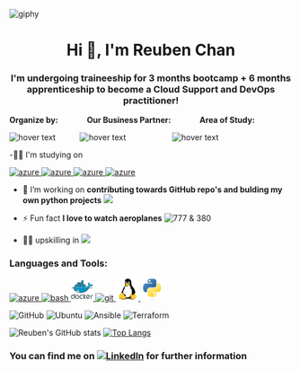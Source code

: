 ![giphy](https://user-images.githubusercontent.com/81150223/117401675-99016680-af37-11eb-8215-a5707d8a122e.gif)

<h1 align="center">Hi 👋, I'm Reuben Chan</h1>
<h3 align="center">I'm undergoing traineeship for 3 months bootcamp + 6 months apprenticeship to become a Cloud Support and DevOps practitioner!</h3>

**Organize by:** &nbsp; &nbsp; &nbsp; &nbsp; &nbsp; &nbsp; **Our Business Partner:**  &nbsp; &nbsp; &nbsp; &nbsp; &nbsp; &nbsp; **Area of Study:**

<img src="https://user-images.githubusercontent.com/81150223/117519640-f3053900-afd6-11eb-8a2d-71c4eb849e23.jpg" width="110" title="hover text"> &nbsp; &nbsp; &nbsp; &nbsp; &nbsp; <img src="https://user-images.githubusercontent.com/81150223/117519854-095fc480-afd8-11eb-97e9-6239346a31f7.png" width="110" title="hover text"> &nbsp; &nbsp; &nbsp; &nbsp; &nbsp; &nbsp; &nbsp; &nbsp; &nbsp; &nbsp; <img src="https://user-images.githubusercontent.com/81150223/117520107-36f93d80-afd9-11eb-908c-89ca42248f65.png" width="110" title="hover text"> 

-👨‍🎓 I'm studying on 
<p align="left"> <a href="https://acloudguru.com/" target="_blank"> <img src="https://user-images.githubusercontent.com/81150223/117520314-2e553700-afda-11eb-8641-7e3d6e0efe80.png" alt="azure" width="70" height="70"/> </a> <a href="https://www.w3schools.com/" target="_blank"> <img src="https://user-images.githubusercontent.com/81150223/117520440-c521f380-afda-11eb-94a6-b09013f2c4be.png" alt="azure" width="70" height="70"/> </a>  <a href="https://docs.microsoft.com/en-us/learn/" target="_blank"> <img src="https://user-images.githubusercontent.com/81150223/117520638-b7b93900-afdb-11eb-88b4-1b1d5fc58b09.png" alt="azure" width="100" height="70"/> </a> <a href="https://www.udemy.com/" target="_blank"> <img src="https://user-images.githubusercontent.com/81150223/117520699-31e9bd80-afdc-11eb-83c2-f6f8015ee3c9.png" alt="azure" width="100" height="70"/> </a>





- 🔭 I’m working on **contributing towards GitHub repo's and bulding my own python projects** <img src="https://img.shields.io/static/v1?label=GITHUB&message=PYTHON&color=blueviolet">
   
- ⚡ Fun fact **I love to watch aeroplanes** <img src="https://img.shields.io/badge/777%20-380-blue.svg" alt="777 & 380">


- 👩‍💻 upskilling in <img src="https://img.shields.io/badge/refer to-image below-yellowgreen.svg">
<h3 align="left">Languages and Tools:</h3>
<p align="left"> <a href="https://azure.microsoft.com/en-in/" target="_blank"> <img src="https://www.vectorlogo.zone/logos/microsoft_azure/microsoft_azure-icon.svg" alt="azure" width="40" height="40"/> </a> <a href="https://www.gnu.org/software/bash/" target="_blank"> <img src="https://www.vectorlogo.zone/logos/gnu_bash/gnu_bash-icon.svg" alt="bash" width="40" height="40"/> </a> <a href="https://www.docker.com/" target="_blank"> <img src="https://raw.githubusercontent.com/devicons/devicon/master/icons/docker/docker-original-wordmark.svg" alt="docker" width="40" height="40"/> </a> <a href="https://git-scm.com/" target="_blank"> <img src="https://www.vectorlogo.zone/logos/git-scm/git-scm-icon.svg" alt="git" width="40" height="40"/> </a> <a href="https://www.linux.org/" target="_blank"> <img src="https://raw.githubusercontent.com/devicons/devicon/master/icons/linux/linux-original.svg" alt="linux" width="40" height="40"/> </a> <a href="https://www.python.org" target="_blank"> <img src="https://raw.githubusercontent.com/devicons/devicon/master/icons/python/python-original.svg" alt="python" width="40" height="40"/> </a> </p>

<img alt="GitHub" src="https://img.shields.io/badge/github-%23121011.svg?&style=for-the-badge&logo=github&logoColor=white"/>   <img alt="Ubuntu" src="https://img.shields.io/badge/Ubuntu-E95420?style=for-the-badge&logo=ubuntu&logoColor=white" />  <img alt="Ansible" src="https://img.shields.io/badge/ansible-%231A1918.svg?&style=for-the-badge&logo=ansible&logoColor=white"/>  <img alt="Terraform" src="https://img.shields.io/badge/terraform-%235835CC.svg?&style=for-the-badge&logo=terraform&logoColor=white"/>

![Reuben's GitHub stats](https://github-readme-stats.vercel.app/api?username=ReubenChan&show_icons=true&theme=tokyonight) [![Top Langs](https://github-readme-stats.vercel.app/api/top-langs/?username=ReubenChan&layout=compact)](https://github.com/ReubenChan/github-readme-stats)


### You can find me on [![LinkedIn][1.2]][1] for further information 

[1.2]: https://raw.githubusercontent.com/MartinHeinz/MartinHeinz/master/linkedin-3-16.png (LinkedIn icon without padding)

[1]: https://www.linkedin.com/in/reubenchanep/


<!---
ReubenChan/ReubenChan is a ✨ special ✨ repository because its `README.md` (this file) appears on your GitHub profile.
You can click the Preview link to take a look at your changes.
--->
